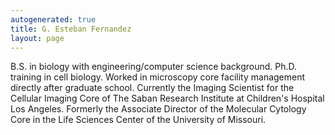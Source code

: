 ```yaml
---
autogenerated: true
title: G. Esteban Fernandez
layout: page
---
```


B.S. in biology with engineering/computer science background. Ph.D.
training in cell biology. Worked in microscopy core facility management
directly after graduate school. Currently the Imaging Scientist for the
Cellular Imaging Core of The Saban Research Institute at Children's
Hospital Los Angeles. Formerly the Associate Director of the Molecular
Cytology Core in the Life Sciences Center of the University of Missouri.
